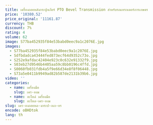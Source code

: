 ```yaml
---
title: เครื่องถอยหลังกระปุกเกียร์ PTO Bevel Transmission สําหรับรถแทรกเตอร์การเกษตร
price: '10380.52'
price_original: '11161.87'
currency: THB
discount: 7%
rating: 4
volume: 62
image: S77ba452935f84e53babd0eec9a1c2076E.jpg
images:
  - S77ba452935f84e53babd0eec9a1c2076E.jpg
  - Sdfbdadca43444fed873ecf64d9352c73o.jpg
  - S252e9afdac42404e923c0c632e91332f9.jpg
  - S03eb27d9546b4405aa59c8bb0196c4ffd.jpg
  - S0060fb031fdb4a5f9e66d34e8f8f06448.jpg
  - S73a5e0411b9949ad82b587de2131b39b6.jpg
video: ''
categories:
  - name: เครื่องมือ
    slug: เคร-องม
  - name: อะไหล่ เครื่องมือ
    slug: อะไหล-เคร-องม
slug: เคร-องถอยหล-งกระป-กเก-ยร
encode: oBHDtok
lang: th
---
```

  